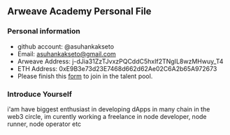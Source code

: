 ## Arweave Academy Personal File

### Personal information

- github account: @asuhankakseto
- Email: asuhankakseto@gmail.com
- Arweave Address: j-dJia31ZzTJvxzPQCddC5hxIf2TNgIL8wzMHwuy_T4
- ETH Address: 0xE9B3e73d23E7468d662d62Ae02C6A2b65A972673
- Please finish this [form](https://docs.google.com/forms/d/e/1FAIpQLSfWA5fIIcBgmRppm3jNz5vmf9Mai_QMVil-2pO4r7YKn_Zhtw/viewform?usp=sf_link) to join in the talent pool.

### Introduce Yourself
 i'am have biggest enthusiast in developing dApps in many chain in the web3 circle, im curently working a freelance in node developer, node runner, node operator etc
